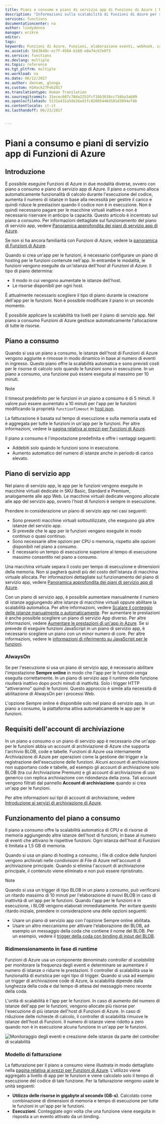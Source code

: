 ```yaml
---
title: Piani a consumo e piani di servizio app di Funzioni di Azure | Microsoft Docs
description: "Informazioni sulla scalabilità di Funzioni di Azure per soddisfare le esigenze dei carichi di lavoro basati su eventi."
services: functions
documentationcenter: na
author: lindydonna
manager: erikre
editor: 
tags: 
keywords: Funzioni di Azure, Funzioni, elaborazione eventi, webhook, calcolo dinamico, architettura senza server
ms.assetid: 5b63649c-ec7f-4564-b168-e0a74cb7e0f3
ms.service: functions
ms.devlang: multiple
ms.topic: reference
ms.tgt_pltfrm: multiple
ms.workload: na
ms.date: 06/12/2017
ms.author: donnam, glenga
ms.custom: H1Hack27Feb2017
ms.translationtype: Human Translation
ms.sourcegitcommit: 31ecec607c78da2253fcf16b3638cc716ba3ab89
ms.openlocfilehash: 5131a432a5de26ed1fc82005446d101d3094ef8b
ms.contentlocale: it-it
ms.lasthandoff: 06/23/2017


---
```

# <a name="azure-functions-consumption-and-app-service-plans"></a>Piani a consumo e piani di servizio app di Funzioni di Azure 

## <a name="introduction"></a>Introduzione

È possibile eseguire Funzioni di Azure in due modalità diverse, ovvero con piano a consumo e piano di servizio app di Azure. Il piano a consumo alloca automaticamente funzionalità di calcolo durante l'esecuzione del codice, aumenta il numero di istanze in base alla necessità per gestire il carico e quindi riduce le prestazioni quando il codice non è in esecuzione. Non è quindi necessario pagare per le macchine virtuali inattive e non è necessario riservare in anticipo la capacità. Questo articolo è incentrato sul piano a consumo. Per informazioni dettagliate sul funzionamento del piano di servizio app, vedere [Panoramica approfondita dei piani di servizio app di Azure](../app-service/azure-web-sites-web-hosting-plans-in-depth-overview.md). 

Se non si ha ancora familiarità con Funzioni di Azure, vedere la [panoramica di Funzioni di Azure](functions-overview.md).

Quando si crea un'app per le funzioni, è necessario configurare un piano di hosting per le funzioni contenute nell'app. In entrambe le modalità, le funzioni vengono eseguite da un'istanza dell'*host di Funzioni di Azure*. Il tipo di piano determina:

* Il modo in cui vengono aumentate le istanze dell'host.
* Le risorse disponibili per ogni host.

È attualmente necessario scegliere il tipo di piano durante la creazione dell'app per le funzioni. Non è possibile modificare il piano in un secondo momento. 

È possibile applicare la scalabilità tra livelli per il piano di servizio app. Nel piano a consumo Funzioni di Azure gestisce automaticamente l'allocazione di tutte le risorse.

## <a name="consumption-plan"></a>Piano a consumo

Quando si usa un piano a consumo, le istanze dell'host di Funzioni di Azure vengono aggiunte e rimosse in modo dinamico in base al numero di eventi in ingresso. Questo piano offre la scalabilità automatica e sono previsti costi per le risorse di calcolo solo quando le funzioni sono in esecuzione. In un piano a consumo, una funzione può essere eseguita al massimo per 10 minuti. 

> [!NOTE]
> Il timeout predefinito per le funzioni in un piano a consumo è di 5 minuti. Il valore può essere aumentato a 10 minuti per l'app per le funzioni modificando la proprietà `functionTimeout` in [host.json](https://github.com/Azure/azure-webjobs-sdk-script/wiki/host.json).

La fatturazione è basata sul tempo di esecuzione e sulla memoria usata ed è aggregata per tutte le funzioni in un'app per le funzioni. Per altre informazioni, vedere la [pagina relativa ai prezzi per Funzioni di Azure].

Il piano a consumo è l'impostazione predefinita e offre i vantaggi seguenti:
- Addebiti solo quando le funzioni sono in esecuzione.
- Aumento automatico del numero di istanze anche in periodo di carico elevato.

## <a name="app-service-plan"></a>Piano di servizio app

Nel piano di servizio app, le app per le funzioni vengono eseguite in macchine virtuali dedicate in SKU Basic, Standard e Premium, analogamente alle app Web. Le macchine virtuali dedicate vengono allocate alle app del servizio app, ovvero l'host di funzioni è sempre in esecuzione.

Prendere in considerazione un piano di servizio app nei casi seguenti:
- Sono presenti macchine virtuali sottoutilizzate, che eseguono già altre istanze del servizio app.
- Si prevede che le app per le funzioni vengano eseguite in modo continuo o quasi continuo.
- Sono necessarie altre opzioni per CPU o memoria, rispetto alle opzioni disponibili nel piano a consumo.
- È necessario un tempo di esecuzione superiore al tempo di esecuzione massimo consentito nel piano a consumo.

Una macchina virtuale separa il costo per tempo di esecuzione e dimensioni della memoria. Non si pagherà quindi più del costo dell'istanza di macchina virtuale allocata. Per informazioni dettagliate sul funzionamento del piano di servizio app, vedere [Panoramica approfondita dei piani di servizio app di Azure](../app-service/azure-web-sites-web-hosting-plans-in-depth-overview.md). 

Con un piano di servizio app, è possibile aumentare manualmente il numero di istanze aggiungendo altre istanze di macchine virtuali oppure abilitare la scalabilità automatica. Per altre informazioni, vedere [Scalare il conteggio delle istanze manualmente o automaticamente](../monitoring-and-diagnostics/insights-how-to-scale.md?toc=%2fazure%2fapp-service-web%2ftoc.json). Per aumentare le prestazioni è anche possibile scegliere un piano di servizio App diverso. Per altre informazioni, vedere [Aumentare le prestazioni di un'app in Azure](../app-service-web/web-sites-scale.md). Se si prevede di eseguire funzioni JavaScript in un piano di servizio app, è necessario scegliere un piano con un minor numero di core. Per altre informazioni, vedere le [informazioni di riferimento su JavaScript per le funzioni](functions-reference-node.md#choose-single-core-app-service-plans).  

<!-- Note: the portal links to this section via fwlink https://go.microsoft.com/fwlink/?linkid=830855 --> 
<a name="always-on"></a>
### AlwaysOn

Se per l'esecuzione si usa un piano di servizio app, è necessario abilitare l'impostazione **Sempre online** in modo che l'app per le funzioni venga eseguita correttamente. In un piano di servizio app il runtime delle funzione risulterà inattivo dopo pochi minuti di inattività. Solo i trigger HTTP "attiveranno" quindi le funzioni. Questo approccio è simile alla necessità di abilitazione di AlwaysOn per i processi Web. 

L'opzione Sempre online è disponibile solo nel piano di servizio app. In un piano a consumo, la piattaforma attiva automaticamente le app per le funzioni.

## <a name="storage-account-requirements"></a>Requisiti dell'account di archiviazione

In un piano a consumo o un piano di servizio app è necessario che un'app per le funzioni abbia un account di archiviazione di Azure che supporta l'archivio BLOB, code e tabelle. Funzioni di Azure usa internamente Archiviazione di Azure per operazioni come la gestione dei trigger e la registrazione dell'esecuzione delle funzioni. Alcuni account di archiviazione non supportano code e tabelle, ad esempio gli account di archiviazione solo BLOB (tra cui Archiviazione Premium) e gli account di archiviazione di uso generico con replica archiviazione con ridondanza della zona. Tali account vengono filtrati dal pannello **Account di archiviazione** quando si crea un'app per le funzioni.

Per altre informazioni sui tipi di account di archiviazione, vedere [Introduzione ai servizi di archiviazione di Azure](../storage/storage-introduction.md#introducing-the-azure-storage-services).

## <a name="how-the-consumption-plan-works"></a>Funzionamento del piano a consumo

Il piano a consumo offre la scalabilità automatica di CPU e di risorse di memoria aggiungendo altre istanze dell'host di funzioni, in base al numero di eventi che attivano le rispettive funzioni. Ogni istanza dell'host di Funzioni è limitata a 1,5 GB di memoria.

Quando si usa un piano di hosting a consumo, i file di codice delle funzioni vengono archiviati nelle condivisioni di File di Azure nell'account di archiviazione principale. Quando si elimina l'account di archiviazione principale, il contenuto viene eliminato e non può essere ripristinato.

> [!NOTE]
> Quando si usa un trigger di tipo BLOB in un piano a consumo, può verificarsi un ritardo massimo di 10 minuti per l'elaborazione di nuovi BLOB in caso di inattività di un'app per le funzioni. Quando l'app per le funzioni è in esecuzione, i BLOB vengono elaborati immediatamente. Per evitare questo ritardo iniziale, prendere in considerazione una delle opzioni seguenti:
> - Usare un piano di servizio app con l'opzione Sempre online abilitata.
> - Usare un altro meccanismo per attivare l'elaborazione dei BLOB, ad esempio un messaggio della coda che contiene il nome del BLOB. Per un esempio, vedere il [trigger della coda con binding di input del BLOB](functions-bindings-storage-blob.md#input-sample).

### <a name="runtime-scaling"></a>Ridimensionamento in fase di runtime

Funzioni di Azure usa un componente denominato *controller di scalabilità* per monitorare la frequenza degli eventi e determinare se aumentare il numero di istanze o ridurre le prestazioni. Il controller di scalabilità usa le funzionalità di euristica per ogni tipo di trigger. Quando si usa ad esempio un trigger di archiviazione code di Azure, la scalabilità dipende dalla lunghezza della coda e dal tempo di attesa del messaggio meno recente della coda.

L'unità di scalabilità è l'app per le funzioni. In caso di aumento del numero di istanze dell'app per le funzioni, vengono allocate più risorse per l'esecuzione di più istanze dell'host di Funzioni di Azure. In caso di riduzione delle richieste di calcolo, il controller di scalabilità rimuove le istanze dell'host di Funzioni. Il numero di istanze viene ridotto a zero quando non è in esecuzione alcuna funzione in un'app per le funzioni.

![Monitoraggio degli eventi e creazione delle istanze da parte del controller di scalabilità](./media/functions-scale/central-listener.png)

### <a name="billing-model"></a>Modello di fatturazione

La fatturazione per il piano a consumo viene illustrata in modo dettagliato nella [pagina relativa ai prezzi per Funzioni di Azure]. L'utilizzo viene aggregato a livello di app per le funzioni e viene calcolato solo il tempo di esecuzione del codice di tale funzione. Per la fatturazione vengono usate le unità seguenti: 
* **Utilizzo delle risorse in gigabyte al secondo (GB-s)**. Calcolato come combinazione di dimensioni di memoria e tempo di esecuzione per tutte le funzioni in un'app per le funzioni. 
* **Esecuzioni**. Conteggiate ogni volta che una funzione viene eseguita in risposta a un evento attivato da un binding.

[pagina relativa ai prezzi per Funzioni di Azure]: https://azure.microsoft.com/pricing/details/functions

